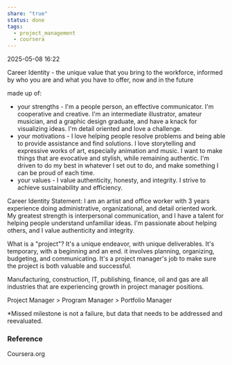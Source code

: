 ```yaml
---
share: "true"
status: done
tags:
  - project_management
  - coursera
---
```

2025-05-08 16:22

Career Identity - the unique value that you bring to the workforce, informed by who you are and what you have to offer, now and in the future

made up of:
- your strengths - I'm a people person, an effective communicator. I'm cooperative and creative. I'm an intermediate illustrator, amateur musician, and a graphic design graduate, and have a knack for visualizing ideas. I'm detail oriented and love a challenge.
- your motivations - I love helping people resolve problems and being able to provide assistance and find solutions. I love storytelling and expressive works of art, especially animation and music. I want to make things that are evocative and stylish, while remaining authentic. I'm driven to do my best in whatever I set out to do, and make something I can be proud of each time. 
- your values - I value authenticity, honesty, and integrity. I strive to achieve sustainability and efficiency.

Career Identity Statement:
I am an artist and office worker with 3 years experience doing administrative, organizational, and detail oriented work. My greatest strength is interpersonal communication, and I have a talent for helping people understand unfamiliar ideas. I'm passionate about helping others, and I value authenticity and integrity.

What is a "project"?
	It's a unique endeavor, with unique deliverables.
	It's temporary, with a beginning and an end.
it involves planning, organizing, budgeting, and communicating.
It's a project manager's job to make sure the project is both valuable and successful.

Manufacturing, construction, IT, publishing, finance, oil and gas are all industries that are experiencing growth in project manager positions. 

Project Manager > Program Manager > Portfolio Manager

*Missed milestone is not a failure, but data that needs to be addressed and reevaluated.

### Reference
Coursera.org